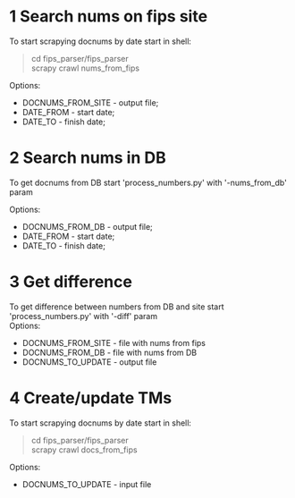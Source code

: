 


# 1 Search nums on fips site
To start scrapying docnums by date start in shell: 
> cd fips_parser/fips_parser  
> scrapy crawl nums_from_fips

Options:
* DOCNUMS_FROM_SITE - output file;  
* DATE_FROM - start date;  
* DATE_TO - finish date;

# 2 Search nums in DB
To get docnums from DB start 'process_numbers.py' with '-nums_from_db' param  

Options:
* DOCNUMS_FROM_DB - output file;  
* DATE_FROM - start date;  
* DATE_TO - finish date;  

# 3 Get difference
To get difference between numbers from DB and site start 'process_numbers.py' with '-diff' param  
Options:
* DOCNUMS_FROM_SITE - file with nums from fips  
* DOCNUMS_FROM_DB - file with nums from DB  
* DOCNUMS_TO_UPDATE - output file  

# 4 Create/update TMs
To start scrapying docnums by date start in shell:   
> cd fips_parser/fips_parser  
> scrapy crawl docs_from_fips

Options:
* DOCNUMS_TO_UPDATE - input file